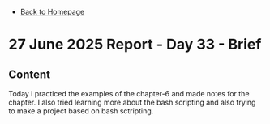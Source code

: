 - [Back to Homepage](/README.md)

# 27 June 2025 Report - Day 33 - Brief

## Content

Today i practiced the examples of the chapter-6 and made notes for the chapter. I also tried learning more about the bash scripting and also trying to make a project based on bash sctripting.
